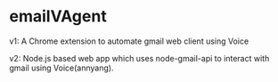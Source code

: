 # emailVAgent

v1:
A Chrome extension to automate gmail web client using Voice

v2:
Node.js based web app which uses node-gmail-api to interact with gmail using Voice(annyang).
